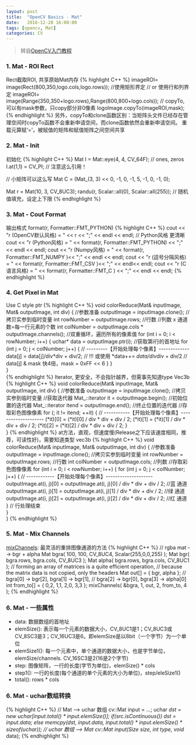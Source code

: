 ```yaml
---
layout: post
title:  "OpenCV Basics - Mat"
date:   2016-12-28 16:00:00
tags: [opencv, Mat]
categories: CV
---
```


> 转自[OpenCV入门教程](http://blog.csdn.net/zhmxy555/article/category/1923021)

### 1. Mat - ROI Rect
Rect截取ROI, 共享原始Mat内存
{% highlight C++ %}
imageROI= image(Rect(800,350,logo.cols,logo.rows));  //使用矩形界定
// or 使用行和列界定
imageROI= image(Range(350,350+logo.rows),Range(800,800+logo.cols));
// copyTo, 可以有mask参数，只copy部分非0像素
logoImage.copyTo(imageROI,mask);
{% endhighlight %}
另外，copyTo和clone函数区别：当矩阵头文件已经存在管理空间时copyTo函数不会重新申请空间，而clone函数依然会重新申请空间。
重载元算赋‘=’，被赋值的矩阵和赋值矩阵之间空间共享

### 2. Mat - Init
初始化
{% highlight C++ %}
Mat I = Mat::eye(4, 4, CV_64F);  // ones, zeros
I.at<double>(1,1) = CV_PI;  // 注意这么引用！

// 小矩阵可以这么写
Mat C = (Mat_<double>(3, 3) << 0, -1, 0, -1, 5, -1, 0, -1, 0);

Mat r = Mat(10, 3, CV_8UC3);
randu(r, Scalar::all(0), Scalar::all(255)); // 随机值填充，设定上下限
{% endhighlight %}

### 3. Mat - Cout Format
输出格式 format(r, Formatter::FMT_PYTHON)
{% highlight C++ %}
cout << "r (OpenCV默认风格) = " << r << ";" << endl << endl;
// Python风格 更清晰
cout << "r (Python风格) = " << format(r, Formatter::FMT_PYTHON) << ";" << endl << endl;
cout << "r (Numpy风格) = " <<  format(r, Formatter::FMT_NUMPY )<< ";" << endl << endl;
cout << "r (逗号分隔风格) = " << format(r, Formatter::FMT_CSV   )<< ";" << endl<< endl;
cout << "r (C语言风格) = " <<  format(r, Formatter::FMT_C     ) << ";" << endl << endl;
{% endhighlight %}

### 4. Get Pixel in Mat
Use C style ptr
{% highlight C++ %}
void colorReduce(Mat& inputImage, Mat& outputImage, int div) {
  //参数准备
  outputImage = inputImage.clone();  //拷贝实参到临时变量
  int rowNumber = outputImage.rows;  //行数
  //列数 x 通道数=每一行元素的个数
  int colNumber = outputImage.cols * outputImage.channels();
  //双重循环，遍历所有的像素值
  for (int i = 0; i < rowNumber; i++) {
    uchar* data = outputImage.ptr<uchar>(i);  //获取第i行的首地址
    for (int j = 0; j < colNumber; j++) {
      // ---------【开始处理每个像素】-------------
      data[j] = data[j]/div*div + div/2;
      // !!! 或使用 *data++= *data/div*div + div/2
      // data[j] & mask 快4倍，mask = 0xFF << 6
		}
	}  
}  
{% endhighlight %}
Iterator, 更安全，不会指针越界，但需事先知道type Vec3b
{% highlight C++ %}
void colorReduce(Mat& inputImage, Mat& outputImage, int div) {
  //参数准备
  outputImage = inputImage.clone();  //拷贝实参到临时变量
  //获取迭代器
  Mat_<Vec3b>::iterator it = outputImage.begin<Vec3b>();  //初始位置的迭代器
  Mat_<Vec3b>::iterator itend = outputImage.end<Vec3b>();  //终止位置的迭代器
  //存取彩色图像像素
  for (; it != itend; ++it) {
    // -----------【开始处理每个像素】--------------------
    (*it)[0] = (*it)[0] / div * div + div / 2;
    (*it)[1] = (*it)[1] / div * div + div / 2;
    (*it)[2] = (*it)[2] / div * div + div / 2;
	}  
}
{% endhighlight %}
at方法，直观，但速度慢(Release之下应该速度相同，推荐，可读性好)，需要知道类型 vec3b
{% highlight C++ %}
void colorReduce(Mat& inputImage, Mat& outputImage, int div) {
  //参数准备
  outputImage = inputImage.clone();  //拷贝实参到临时变量
  int rowNumber = outputImage.rows;  //行数
  int colNumber = outputImage.cols;  //列数
  //存取彩色图像像素
  for (int i = 0; i < rowNumber; i++) {
    for (int j = 0; j < colNumber; j++) {
      // ------------【开始处理每个像素】--------------------
      outputImage.at<Vec3b>(i, j)[0] =
          outputImage.at<Vec3b>(i, j)[0] / div * div + div / 2;  //蓝 通道
      outputImage.at<Vec3b>(i, j)[1] =
          outputImage.at<Vec3b>(i, j)[1] / div * div + div / 2;  //绿 通道
      outputImage.at<Vec3b>(i, j)[2] =
          outputImage.at<Vec3b>(i, j)[2] / div * div + div / 2;  //红 通道
    }  // 行处理结束     
	}  
}
{% endhighlight %}

### 5. Mat - Mix Channels
[mixChannels](http://docs.opencv.org/3.1.0/d2/de8/group__core__array.html#ga51d768c270a1cdd3497255017c4504be): 最灵活的重排图像通道的方法
{% highlight C++ %}
// rgba mat --> bgr + alpha
Mat bgra( 100, 100, CV_8UC4, Scalar(255,0,0,255) );
Mat bgr( bgra.rows, bgra.cols, CV_8UC3 );
Mat alpha( bgra.rows, bgra.cols, CV_8UC1 );
// forming an array of matrices is a quite efficient operation,
// because the matrix data is not copied, only the headers
Mat out[] = { bgr, alpha };
// bgra[0] -> bgr[2], bgra[1] -> bgr[1],
// bgra[2] -> bgr[0], bgra[3] -> alpha[0]
int from_to[] = { 0,2, 1,1, 2,0, 3,3 };
mixChannels( &bgra, 1, out, 2, from_to, 4 );
{% endhighlight %}

### 6. Mat - 一些属性
* data: 数据数组的首地址
* elemSize(): 表示每一个元素的数据大小，CV_8UC1是1；CV_8UC3或CV_8SC3是3；CV_16UC3是6。即elemSize是以8bit（一个字节）为一个单位
* elemSize1(): 每一个元素中，单个通道的数据大小，也是字节单位，elemSize/channels. CV_16SC3是2(16是2个字节)
* step: 图像矩阵，一行的长度(字节为单位)，elemSize() * cols
* step1(): 一行的长度(每个通道的单个元素的大小为单位)，step/eleSize1()
* total(): rows * cols

### 6. Mat - uchar数组转换
{% highlight C++ %}
// Mat --> uchar 数组
cv::Mat input = ...;
uchar *dst = new uchar[input.total() * input.elemSize()];
if(src.isContinuous()) 
  dst = input.data;
else 
  memcpy(dst, input.data, input.total() * input.elemSize() * sizeof(uchar));
// uchar 数组 --> Mat
cv::Mat input(Size size, int type, void* data);
{% endhighlight %}
